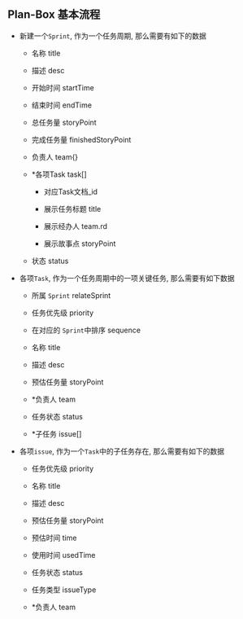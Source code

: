 ## Plan-Box 基本流程

+ 新建一个`Sprint`, 作为一个任务周期, 那么需要有如下的数据

  + 名称 title

  + 描述 desc

  + 开始时间 startTime

  + 结束时间 endTime

  + 总任务量 storyPoint

  + 完成任务量 finishedStoryPoint

  + 负责人 team{}

  + *各项Task task[]

    + 对应Task文档_id

    + 展示任务标题 title

    + 展示经办人 team.rd

    + 展示故事点 storyPoint
  
  + 状态 status

+ 各项`Task`, 作为一个任务周期中的一项关键任务, 那么需要有如下数据

  + 所属 `Sprint` relateSprint

  + 任务优先级 priority

  + 在对应的 `Sprint`中排序 sequence

  + 名称 title

  + 描述 desc

  + 预估任务量 storyPoint

  + *负责人 team

  + 任务状态 status

  + *子任务 issue[]

+ 各项`issue`, 作为一个`Task`中的子任务存在, 那么需要有如下的数据

  + 任务优先级 priority

  + 名称 title

  + 描述 desc

  + 预估任务量 storyPoint

  + 预估时间 time

  + 使用时间 usedTime

  + 任务状态 status

  + 任务类型 issueType

  + *负责人 team

